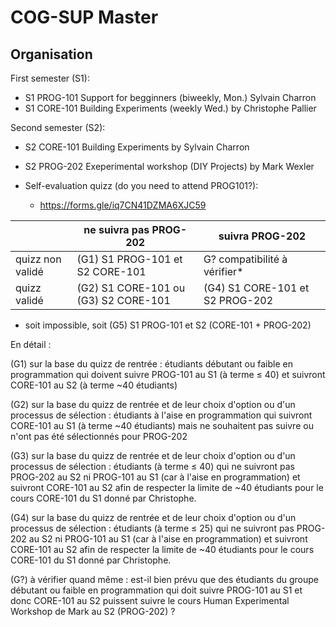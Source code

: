 # COG-SUP Master

## Organisation

First semester (S1):

* S1 PROG-101 Support for begginners (biweekly, Mon.) Sylvain Charron
* S1 CORE-101 Building Experiments  (weekly Wed.) by Christophe Pallier 

Second semester (S2):

* S2 CORE-101 Building Experiments by Sylvain Charron
* S2 PROG-202 Exeperimental workshop (DIY Projects) by  Mark Wexler


* Self-evaluation quizz (do you need to attend PROG101?):
    - <https://forms.gle/iq7CN41DZMA6XJC59>


|                 | ne suivra pas PROG-202               | suivra PROG-202                 |
|-----------------|--------------------------------------|---------------------------------|
| quizz non validé| (G1) S1 PROG-101 et S2 CORE-101      | G? compatibilité à vérifier*    |
| quizz validé    | (G2) S1 CORE-101 ou (G3) S2 CORE-101 | (G4) S1 CORE-101 et S2 PROG-202 |

* soit impossible, soit (G5) S1 PROG-101 et S2 (CORE-101 + PROG-202)

En détail :

(G1) sur la base du quizz de rentrée : étudiants débutant ou faible en programmation qui doivent suivre PROG-101 au S1 (à terme ≤ 40) et suivront CORE-101 au S2 (à terme ~40 étudiants)

(G2) sur la base du quizz de rentrée et de leur choix d'option ou d'un processus de sélection : étudiants à l'aise en programmation qui suivront CORE-101 au S1 (à terme ~40 étudiants) mais ne souhaitent pas suivre ou n'ont pas été sélectionnés pour PROG-202

(G3) sur la base du quizz de rentrée et de leur choix d'option ou d'un processus de sélection : étudiants (à terme ≤ 40) qui ne suivront pas PROG-202 au S2 ni PROG-101 au S1 (car à l'aise en programmation) et suivront CORE-101 au S2 afin de respecter la limite de ~40 étudiants pour le cours CORE-101 du S1 donné par Christophe.

(G4) sur la base du quizz de rentrée et de leur choix d'option ou d'un processus de sélection : étudiants (à terme ≤ 25) qui ne suivront pas PROG-202 au S2 ni PROG-101 au S1 (car à l'aise en programmation) et suivront CORE-101 au S2 afin de respecter la limite de ~40 étudiants pour le cours CORE-101 du S1 donné par Christophe.

(G?) à vérifier quand même : est-il bien prévu que des étudiants du groupe débutant ou faible en programmation qui doit suivre PROG-101 au S1 et donc CORE-101 au S2 puissent suivre le cours Human Experimental Workshop de Mark au S2 (PROG-202) ?



